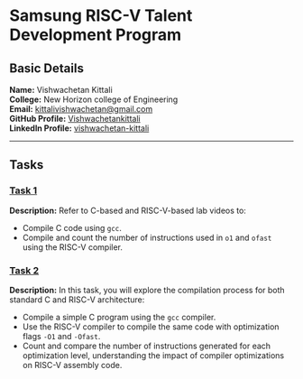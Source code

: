 # Samsung RISC-V Talent Development Program

## Basic Details 

**Name:**  Vishwachetan Kittali  
**College:** New Horizon college of Engineering  
**Email:** kittalivishwachetan@gmail.com  
**GitHub Profile:** [Vishwachetankittali](https://github.com/Vishwachetankittali)  
**LinkedIn Profile:** [vishwachetan-kittali](https://linkedin.com/in/vishwachetan-kittali)  

----

## Tasks

### [Task 1](https://github.com/Vishwachetankittali/Samsung-RISC-V-Talent-Development-Program/tree/main/task%201)
**Description:** Refer to C-based and RISC-V-based lab videos to:

- Compile C code using `gcc`.
- Compile and count the number of instructions used in `o1` and `ofast` using the RISC-V compiler.

### [Task 2](https://github.com/Vishwachetankittali/Samsung-RISC-V-Talent-Development-Program/tree/main/TASK%202)
**Description:** In this task, you will explore the compilation process for both standard C and RISC-V architecture:

- Compile a simple C program using the `gcc` compiler.
- Use the RISC-V compiler to compile the same code with optimization flags `-O1` and `-Ofast`.
- Count and compare the number of instructions generated for each optimization level, understanding the impact of compiler optimizations on RISC-V assembly code.

